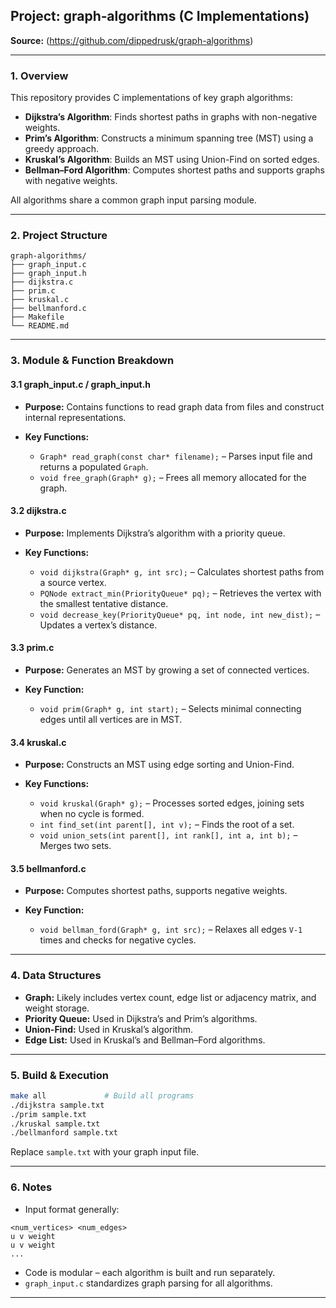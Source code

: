 

## Project: graph‑algorithms (C Implementations)

**Source:** (https://github.com/dippedrusk/graph-algorithms)

---

### 1. Overview

This repository provides C implementations of key graph algorithms:

* **Dijkstra’s Algorithm**: Finds shortest paths in graphs with non-negative weights.
* **Prim’s Algorithm**: Constructs a minimum spanning tree (MST) using a greedy approach.
* **Kruskal’s Algorithm**: Builds an MST using Union-Find on sorted edges.
* **Bellman–Ford Algorithm**: Computes shortest paths and supports graphs with negative weights.

All algorithms share a common graph input parsing module.

---

### 2. Project Structure

```
graph-algorithms/
├── graph_input.c
├── graph_input.h
├── dijkstra.c
├── prim.c
├── kruskal.c
├── bellmanford.c
├── Makefile
└── README.md
```

---

### 3. Module & Function Breakdown

#### 3.1 **graph\_input.c / graph\_input.h**

* **Purpose:** Contains functions to read graph data from files and construct internal representations.
* **Key Functions:**

  * `Graph* read_graph(const char* filename);` – Parses input file and returns a populated `Graph`.
  * `void free_graph(Graph* g);` – Frees all memory allocated for the graph.

#### 3.2 **dijkstra.c**

* **Purpose:** Implements Dijkstra’s algorithm with a priority queue.
* **Key Functions:**

  * `void dijkstra(Graph* g, int src);` – Calculates shortest paths from a source vertex.
  * `PQNode extract_min(PriorityQueue* pq);` – Retrieves the vertex with the smallest tentative distance.
  * `void decrease_key(PriorityQueue* pq, int node, int new_dist);` – Updates a vertex’s distance.

#### 3.3 **prim.c**

* **Purpose:** Generates an MST by growing a set of connected vertices.
* **Key Function:**

  * `void prim(Graph* g, int start);` – Selects minimal connecting edges until all vertices are in MST.

#### 3.4 **kruskal.c**

* **Purpose:** Constructs an MST using edge sorting and Union-Find.
* **Key Functions:**

  * `void kruskal(Graph* g);` – Processes sorted edges, joining sets when no cycle is formed.
  * `int find_set(int parent[], int v);` – Finds the root of a set.
  * `void union_sets(int parent[], int rank[], int a, int b);` – Merges two sets.

#### 3.5 **bellmanford.c**

* **Purpose:** Computes shortest paths, supports negative weights.
* **Key Function:**

  * `void bellman_ford(Graph* g, int src);` – Relaxes all edges `V-1` times and checks for negative cycles.

---

### 4. Data Structures

* **Graph:** Likely includes vertex count, edge list or adjacency matrix, and weight storage.
* **Priority Queue:** Used in Dijkstra’s and Prim’s algorithms.
* **Union-Find:** Used in Kruskal’s algorithm.
* **Edge List:** Used in Kruskal’s and Bellman–Ford algorithms.

---

### 5. Build & Execution

```bash
make all             # Build all programs
./dijkstra sample.txt
./prim sample.txt
./kruskal sample.txt
./bellmanford sample.txt
```

Replace `sample.txt` with your graph input file.

---

### 6. Notes

* Input format generally:

```
<num_vertices> <num_edges>
u v weight
u v weight
...
```

* Code is modular – each algorithm is built and run separately.
* `graph_input.c` standardizes graph parsing for all algorithms.

---

